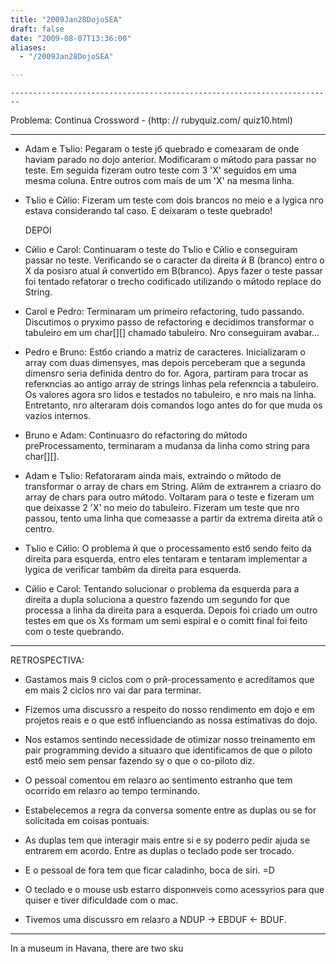 ```yaml
---
title: "2009Jan28DojoSEA"
draft: false
date: "2009-08-07T13:36:00"
aliases:
  - "/2009Jan28DojoSEA"

---
```

    ------------------------------------------------------------------------

Problema: Continua Crossword - (http: // rubyquiz.com/ quiz10.html)

------------------------------------------------------------------------

- Adam e Tъlio: Pegaram o teste jб quebrado e comeзaram de onde haviam
parado no dojo anterior. Modificaram o mйtodo para passar no teste. Em
seguida fizeram outro teste com 3 'X' seguidos em uma mesma coluna.
Entre outros com mais de um 'X' na mesma linha.

- Tъlio e Cйlio: Fizeram um teste com dois brancos no meio e a lуgica
nгo estava considerando tal caso. E deixaram o teste quebrado!

     DEPOI

- Cйlio e Carol: Continuaram o teste do Tъlio e Cйlio e conseguiram
passar no teste. Verificando se o caracter da direita й B (branco) entгo
o X da posiзгo atual й convertido em B(branco). Apуs fazer o teste
passar foi tentado refatorar o trecho codificado utilizando o mйtodo
replace do String.

- Carol e Pedro: Terminaram um primeiro refactoring, tudo passando.
Discutimos o prуximo passo de refactoring e decidimos transformar o
tabuleiro em um char\[\]\[\] chamado tabuleiro. Nгo conseguiram
avabar...

- Pedro e Bruno: Estбo criando a matriz de caracteres. Inicializaram o
array com duas dimensуes, mas depois perceberam que a segunda dimensгo
seria definida dentro do for. Agora, partiram para trocar as referкncias
ao antigo array de strings linhas pela referкncia a tabuleiro. Os
valores agora sгo lidos e testados no tabuleiro, e nгo mais na linha.
Entretanto, nгo alteraram dois comandos logo antes do for que muda os
vazios internos.

- Bruno e Adam: Continuaзгo do refactoring do mйtodo preProcessamento,
terminaram a mudanзa da linha como string para char\[\]\[\].

- Adam e Tъlio: Refatoraram ainda mais, extraindo o mйtodo de
transformar o array de chars em String. Alйm de extraнrem a criaзгo do
array de chars para outro mйtodo. Voltaram para o teste e fizeram um que
deixasse 2 'X' no meio do tabuleiro. Fizeram um teste que nгo passou,
tento uma linha que comeзasse a partir da extrema direita atй o centro.

- Tъlio e Cйlio: O problema й que o processamento estб sendo feito da
direita para esquerda, entгo eles tentaram e tentaram implementar a
lуgica de verificar tambйm da direita para esquerda.

- Cйlio e Carol: Tentando solucionar o problema da esquerda para a
direita a dupla soluciona a questгo fazendo um segundo for que processa
a linha da direita para a esquerda. Depois foi criado um outro testes em
que os Xs formam um semi espiral e o comitt final foi feito com o teste
quebrando.

------------------------------------------------------------------------

RETROSPECTIVA:

- Gastamos mais 9 ciclos com o prй-processamento e acreditamos que em
mais 2 ciclos nгo vai dar para terminar.

- Fizemos uma discussгo a respeito do nosso rendimento em dojo e em
projetos reais e o que estб influenciando as nossa estimativas do dojo.

- Nos estamos sentindo necessidade de otimizar nosso treinamento em pair
programming devido a situaзгo que identificamos de que o piloto estб
meio sem pensar fazendo sу o que o co-piloto diz.

- O pessoal comentou em relaзгo ao sentimento estranho que tem ocorrido
em relaзгo ao tempo terminando.

- Estabelecemos a regra da conversa somente entre as duplas ou se for
solicitada em coisas pontuais.

- As duplas tem que interagir mais entre si e sу poderгo pedir ajuda se
entrarem em acordo. Entre as duplas o teclado pode ser trocado.

- E o pessoal de fora tem que ficar caladinho, boca de siri. =D

- O teclado e o mouse usb estarгo disponнveis como acessуrios para que
quiser e tiver dificuldade com o mac.

- Tivemos uma discussгo em relaзгo a NDUP -&gt; EBDUF &lt;- BDUF.

------------------------------------------------------------------------

In a museum in Havana, there are two sku
